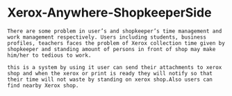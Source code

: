 # Xerox-Anywhere-ShopkeeperSide

	There are some problem in user’s and shopkeeper’s time management and work management respectively. Users including students, business profiles, teachers faces the problem of Xerox collection time given by shopkeeper and standing amount of persons in front of shop may make him/her to tedious to work. 

	this is a system by using it user can send their attachments to xerox shop and when the xerox or print is ready they will notify so that their time will not waste by standing on xerox shop.Also users can find nearby Xerox shop. 
